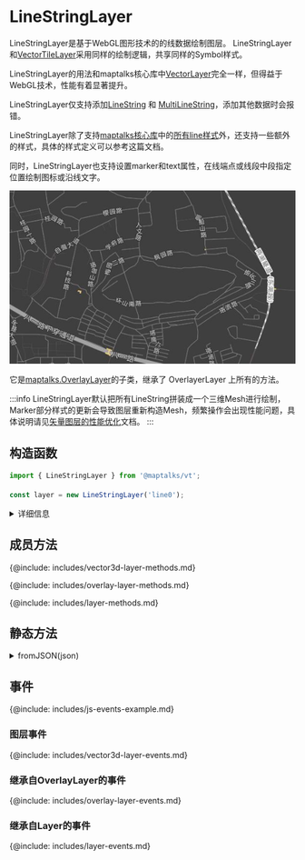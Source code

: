 # LineStringLayer

LineStringLayer是基于WebGL图形技术的的线数据绘制图层。 LineStringLayer和[VectorTileLayer](vector-tile-layer)采用同样的绘制逻辑，共享同样的Symbol样式。

LineStringLayer的用法和maptalks核心库中[VectorLayer](https://maptalks.org/maptalks.js/api/0.x/VectorLayer.html)完全一样，但得益于WebGL技术，性能有着显著提升。

LineStringLayer仅支持添加[LineString](https://maptalks.org/maptalks.js/api/0.x/LineString.html) 和 [MultiLineString](https://maptalks.org/maptalks.js/api/0.x/MultiLineString.html)，添加其他数据时会报错。

LineStringLayer除了支持[maptalks核心库](https://maptalks.org)中的[所有line样式](https://github.com/maptalks/maptalks.js/wiki/Symbol-Reference)外，还支持一些额外的样式，具体的样式定义可以参考这篇文档。

同时，LineStringLayer也支持设置marker和text属性，在线端点或线段中段指定位置绘制图标或沿线文字。

![沿线文字](./assets/line-text.jpg)

它是[maptalks.OverlayLayer](https://maptalks.org/maptalks.js/api/0.x/OverlayLayer.html)的子类，继承了 OverlayerLayer 上所有的方法。

:::info
LineStringLayer默认把所有LineString拼装成一个三维Mesh进行绘制，Marker部分样式的更新会导致图层重新构造Mesh，频繁操作会出现性能问题，具体说明请见[矢量图层的性能优化](vector-perf)文档。
:::

## 构造函数

```javascript
import { LineStringLayer } from '@maptalks/vt';

const layer = new LineStringLayer('line0');
```
<details><summary>详细信息</summary>
<div>
参数：

* id\* **String** 图层id
* options\* **Object** 配置参数，可选的配置项如下：

| 配置名               |  类型   |  描述                     | 默认值 |
|  ------             | :----:  | ----                      |   :-----------:  |
{@include: includes/vector3d-layer-options.md}
{@include: includes/layer-options.md}

</div>
</details>

## 成员方法

{@include: includes/vector3d-layer-methods.md}

{@include: includes/overlay-layer-methods.md}

{@include: includes/layer-methods.md}

## 静态方法

<details><summary>fromJSON(json)</summary>
<div>
<br/>

从图层的json对象创建一个LineStringLayer对象。

```js
const json = layer.toJSON();

const layerCopied = maptalks.Layer.fromJSON(json);
````

返回：

* LineStringLayer

</div>
</details>

## 事件

{@include: includes/js-events-example.md}

### 图层事件

{@include: includes/vector3d-layer-events.md}

### 继承自OverlayLayer的事件

{@include: includes/overlay-layer-events.md}

### 继承自Layer的事件

{@include: includes/layer-events.md}
